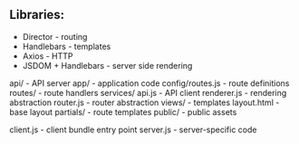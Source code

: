 ## Libraries:

* Director - routing
* Handlebars - templates
* Axios - HTTP
* JSDOM + Handlebars - server side rendering

api/ - API server
app/ - application code
  config/routes.js - route definitions
  routes/ - route handlers
  services/
    api.js - API client
    renderer.js - rendering abstraction
    router.js - router abstraction
  views/ - templates
    layout.html - base layout
    partials/ - route templates
public/ - public assets

client.js - client bundle entry point
server.js - server-specific code
